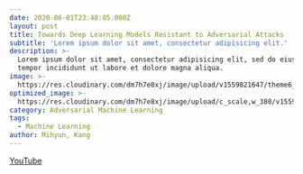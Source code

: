 ```yaml
---
date: 2020-06-01T23:48:05.000Z
layout: post
title: Towards Deep Learning Models Resistant to Adversarial Attacks
subtitle: 'Lorem ipsum dolor sit amet, consectetur adipisicing elit.'
description: >-
  Lorem ipsum dolor sit amet, consectetur adipisicing elit, sed do eiusmod
  tempor incididunt ut labore et dolore magna aliqua.
image: >-
  https://res.cloudinary.com/dm7h7e8xj/image/upload/v1559821647/theme6_qeeojf.jpg
optimized_image: >-
  https://res.cloudinary.com/dm7h7e8xj/image/upload/c_scale,w_380/v1559821647/theme6_qeeojf.jpg
category: Adversarial Machine Learning
tags:
  - Machine Learning
author: Mihyun, Kang
---
```

[YouTube](https://youtu.be/G1FNHgrhEbE)
